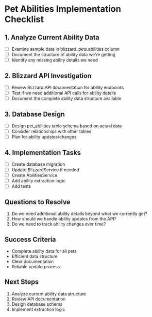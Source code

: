# Pet Abilities Implementation Checklist

## 1. Analyze Current Ability Data
- [ ] Examine sample data in blizzard_pets.abilities column
- [ ] Document the structure of ability data we're getting
- [ ] Identify any missing ability details we need

## 2. Blizzard API Investigation
- [ ] Review Blizzard API documentation for ability endpoints
- [ ] Test if we need additional API calls for ability details
- [ ] Document the complete ability data structure available

## 3. Database Design
- [ ] Design pet_abilities table schema based on actual data
- [ ] Consider relationships with other tables
- [ ] Plan for ability updates/changes

## 4. Implementation Tasks
- [ ] Create database migration
- [ ] Update BlizzardService if needed
- [ ] Create AbilitiesService
- [ ] Add ability extraction logic
- [ ] Add tests

## Questions to Resolve
1. Do we need additional ability details beyond what we currently get?
2. How should we handle ability updates from the API?
3. Do we need to track ability changes over time?

## Success Criteria
- Complete ability data for all pets
- Efficient data structure
- Clear documentation
- Reliable update process

## Next Steps
1. Analyze current ability data structure
2. Review API documentation
3. Design database schema
4. Implement extraction logic
